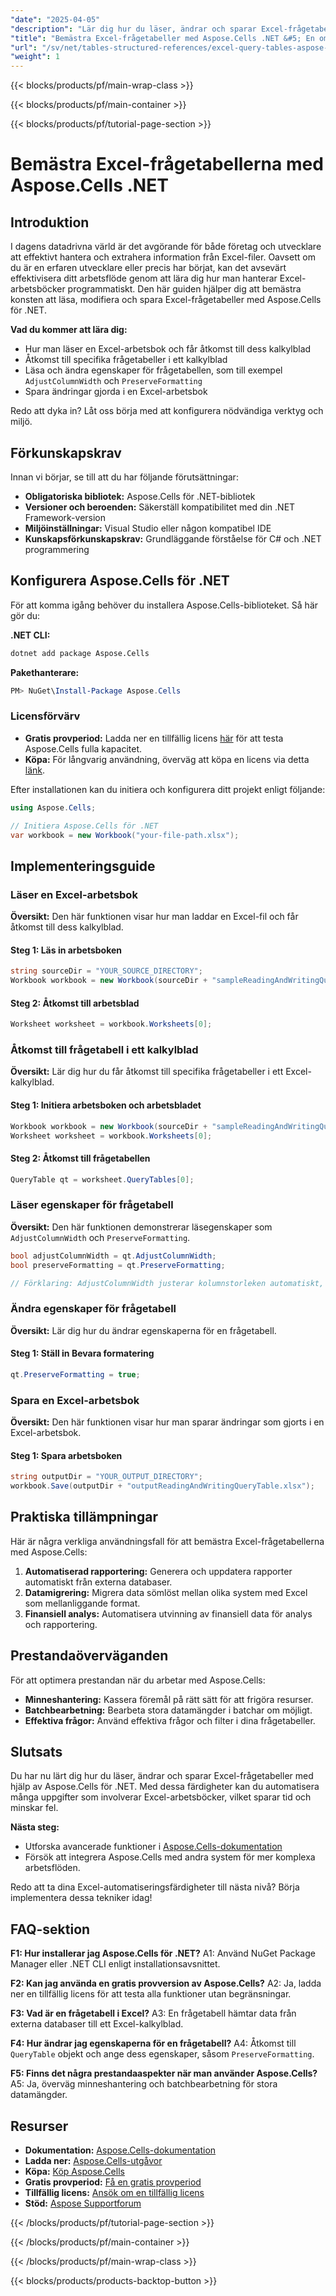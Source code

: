 ```yaml
---
"date": "2025-04-05"
"description": "Lär dig hur du läser, ändrar och sparar Excel-frågetabeller med Aspose.Cells för .NET. Effektivisera ditt arbetsflöde för datahantering."
"title": "Bemästra Excel-frågetabeller med Aspose.Cells .NET &#5; En omfattande guide"
"url": "/sv/net/tables-structured-references/excel-query-tables-aspose-cells-net-guide/"
"weight": 1
---
```


{{< blocks/products/pf/main-wrap-class >}}

{{< blocks/products/pf/main-container >}}

{{< blocks/products/pf/tutorial-page-section >}}


# Bemästra Excel-frågetabellerna med Aspose.Cells .NET

## Introduktion
I dagens datadrivna värld är det avgörande för både företag och utvecklare att effektivt hantera och extrahera information från Excel-filer. Oavsett om du är en erfaren utvecklare eller precis har börjat, kan det avsevärt effektivisera ditt arbetsflöde genom att lära dig hur man hanterar Excel-arbetsböcker programmatiskt. Den här guiden hjälper dig att bemästra konsten att läsa, modifiera och spara Excel-frågetabeller med Aspose.Cells för .NET.

**Vad du kommer att lära dig:**
- Hur man läser en Excel-arbetsbok och får åtkomst till dess kalkylblad
- Åtkomst till specifika frågetabeller i ett kalkylblad
- Läsa och ändra egenskaper för frågetabellen, som till exempel `AdjustColumnWidth` och `PreserveFormatting`
- Spara ändringar gjorda i en Excel-arbetsbok

Redo att dyka in? Låt oss börja med att konfigurera nödvändiga verktyg och miljö.

## Förkunskapskrav
Innan vi börjar, se till att du har följande förutsättningar:

- **Obligatoriska bibliotek:** Aspose.Cells för .NET-bibliotek
- **Versioner och beroenden:** Säkerställ kompatibilitet med din .NET Framework-version
- **Miljöinställningar:** Visual Studio eller någon kompatibel IDE
- **Kunskapsförkunskapskrav:** Grundläggande förståelse för C# och .NET programmering

## Konfigurera Aspose.Cells för .NET
För att komma igång behöver du installera Aspose.Cells-biblioteket. Så här gör du:

**.NET CLI:**
```bash
dotnet add package Aspose.Cells
```

**Pakethanterare:**
```powershell
PM> NuGet\Install-Package Aspose.Cells
```

### Licensförvärv
- **Gratis provperiod:** Ladda ner en tillfällig licens [här](https://purchase.aspose.com/temporary-license/) för att testa Aspose.Cells fulla kapacitet.
- **Köpa:** För långvarig användning, överväg att köpa en licens via detta [länk](https://purchase.aspose.com/buy).

Efter installationen kan du initiera och konfigurera ditt projekt enligt följande:

```csharp
using Aspose.Cells;

// Initiera Aspose.Cells för .NET
var workbook = new Workbook("your-file-path.xlsx");
```

## Implementeringsguide

### Läser en Excel-arbetsbok
**Översikt:** Den här funktionen visar hur man laddar en Excel-fil och får åtkomst till dess kalkylblad.

#### Steg 1: Läs in arbetsboken
```csharp
string sourceDir = "YOUR_SOURCE_DIRECTORY";
Workbook workbook = new Workbook(sourceDir + "sampleReadingAndWritingQueryTable.xlsx");
```

#### Steg 2: Åtkomst till arbetsblad
```csharp
Worksheet worksheet = workbook.Worksheets[0];
```

### Åtkomst till frågetabell i ett kalkylblad
**Översikt:** Lär dig hur du får åtkomst till specifika frågetabeller i ett Excel-kalkylblad.

#### Steg 1: Initiera arbetsboken och arbetsbladet
```csharp
Workbook workbook = new Workbook(sourceDir + "sampleReadingAndWritingQueryTable.xlsx");
Worksheet worksheet = workbook.Worksheets[0];
```

#### Steg 2: Åtkomst till frågetabellen
```csharp
QueryTable qt = worksheet.QueryTables[0];
```

### Läser egenskaper för frågetabell
**Översikt:** Den här funktionen demonstrerar läsegenskaper som `AdjustColumnWidth` och `PreserveFormatting`.

```csharp
bool adjustColumnWidth = qt.AdjustColumnWidth;
bool preserveFormatting = qt.PreserveFormatting;

// Förklaring: AdjustColumnWidth justerar kolumnstorleken automatiskt, PreserveFormatting bibehåller det ursprungliga formatet.
```

### Ändra egenskaper för frågetabell
**Översikt:** Lär dig hur du ändrar egenskaperna för en frågetabell.

#### Steg 1: Ställ in Bevara formatering
```csharp
qt.PreserveFormatting = true;
```

### Spara en Excel-arbetsbok
**Översikt:** Den här funktionen visar hur man sparar ändringar som gjorts i en Excel-arbetsbok.

#### Steg 1: Spara arbetsboken
```csharp
string outputDir = "YOUR_OUTPUT_DIRECTORY";
workbook.Save(outputDir + "outputReadingAndWritingQueryTable.xlsx");
```

## Praktiska tillämpningar
Här är några verkliga användningsfall för att bemästra Excel-frågetabellerna med Aspose.Cells:

1. **Automatiserad rapportering:** Generera och uppdatera rapporter automatiskt från externa databaser.
2. **Datamigrering:** Migrera data sömlöst mellan olika system med Excel som mellanliggande format.
3. **Finansiell analys:** Automatisera utvinning av finansiell data för analys och rapportering.

## Prestandaöverväganden
För att optimera prestandan när du arbetar med Aspose.Cells:

- **Minneshantering:** Kassera föremål på rätt sätt för att frigöra resurser.
- **Batchbearbetning:** Bearbeta stora datamängder i batchar om möjligt.
- **Effektiva frågor:** Använd effektiva frågor och filter i dina frågetabeller.

## Slutsats
Du har nu lärt dig hur du läser, ändrar och sparar Excel-frågetabeller med hjälp av Aspose.Cells för .NET. Med dessa färdigheter kan du automatisera många uppgifter som involverar Excel-arbetsböcker, vilket sparar tid och minskar fel.

**Nästa steg:**
- Utforska avancerade funktioner i [Aspose.Cells-dokumentation](https://reference.aspose.com/cells/net/)
- Försök att integrera Aspose.Cells med andra system för mer komplexa arbetsflöden.

Redo att ta dina Excel-automatiseringsfärdigheter till nästa nivå? Börja implementera dessa tekniker idag!

## FAQ-sektion
**F1: Hur installerar jag Aspose.Cells för .NET?**
A1: Använd NuGet Package Manager eller .NET CLI enligt installationsavsnittet.

**F2: Kan jag använda en gratis provversion av Aspose.Cells?**
A2: Ja, ladda ner en tillfällig licens för att testa alla funktioner utan begränsningar.

**F3: Vad är en frågetabell i Excel?**
A3: En frågetabell hämtar data från externa databaser till ett Excel-kalkylblad.

**F4: Hur ändrar jag egenskaperna för en frågetabell?**
A4: Åtkomst till `QueryTable` objekt och ange dess egenskaper, såsom `PreserveFormatting`.

**F5: Finns det några prestandaaspekter när man använder Aspose.Cells?**
A5: Ja, överväg minneshantering och batchbearbetning för stora datamängder.

## Resurser
- **Dokumentation:** [Aspose.Cells-dokumentation](https://reference.aspose.com/cells/net/)
- **Ladda ner:** [Aspose.Cells-utgåvor](https://releases.aspose.com/cells/net/)
- **Köpa:** [Köp Aspose.Cells](https://purchase.aspose.com/buy)
- **Gratis provperiod:** [Få en gratis provperiod](https://releases.aspose.com/cells/net/)
- **Tillfällig licens:** [Ansök om en tillfällig licens](https://purchase.aspose.com/temporary-license/)
- **Stöd:** [Aspose Supportforum](https://forum.aspose.com/c/cells/9)

{{< /blocks/products/pf/tutorial-page-section >}}

{{< /blocks/products/pf/main-container >}}

{{< /blocks/products/pf/main-wrap-class >}}

{{< blocks/products/products-backtop-button >}}